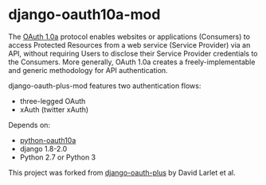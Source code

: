 django-oauth10a-mod
===================

The [OAuth 1.0a](https://oauth.net/core/1.0a/) protocol enables websites or applications (Consumers) to access Protected Resources from a web service (Service Provider) via an API, without requiring Users to disclose their Service Provider credentials to the Consumers. More generally, OAuth 1.0a creates a freely-implementable and generic methodology for API authentication.

django-oauth-plus-mod features two authentication flows:

* three-legged OAuth
* xAuth (twitter xAuth)

Depends on: 

* [python-oauth10a](https://github.com/TimSC/python-oauth10a)
* django 1.8-2.0
* Python 2.7 or Python 3

This project was forked from [django-oauth-plus](https://bitbucket.org/david/django-oauth-plus) by David Larlet et al.

